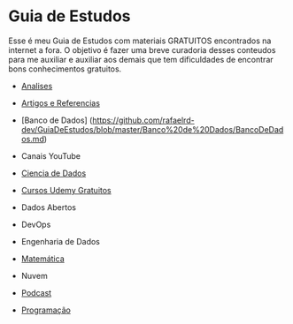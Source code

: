 # Guia de Estudos
Esse é meu Guia de Estudos com materiais GRATUITOS encontrados na internet a fora. O objetivo é fazer uma breve curadoria desses conteudos para me auxiliar e auxiliar aos demais que tem dificuldades de encontrar bons conhecimentos gratuitos.

* [Analises](https://github.com/rafaelrd-dev/GuiaDeEstudos/blob/master/Analises/Analises.md)

* [Artigos e Referencias](https://github.com/rafaelrd-dev/GuiaDeEstudos/blob/master/Artigos%20e%20Referencias/ArtigosEReferencias.md)

* [Banco de Dados] (https://github.com/rafaelrd-dev/GuiaDeEstudos/blob/master/Banco%20de%20Dados/BancoDeDados.md)

* Canais YouTube

* [Ciencia de Dados](https://github.com/rafaelrd-dev/GuiaDeEstudos/blob/master/Ciencia%20de%20Dados/CienciaDeDados.md)

* [Cursos Udemy Gratuitos](https://github.com/ProgramacaoPratica/CursosUdemy/tree/master/Cursos%20em%20Portugu%C3%AAs)

* Dados Abertos

* DevOps

* Engenharia de Dados

* [Matemática](https://github.com/rafaelrd-dev/GuiaDeEstudos/blob/master/Matem%C3%A1tica/Matematica.md)

* Nuvem
 
* [Podcast](https://github.com/rafaelrd-dev/GuiaDeEstudos/blob/master/Podcast/Podcast.md)

* [Programação](https://github.com/rafaelrd-dev/GuiaDeEstudos/blob/master/Programa%C3%A7%C3%A3o/Programa%C3%A7%C3%A3o.md)
